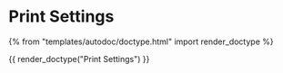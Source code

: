 # Print Settings

{% from "templates/autodoc/doctype.html" import render_doctype %}

{{ render_doctype("Print Settings") }}

<!-- jinja --><!-- static -->
